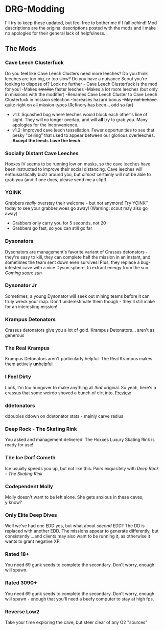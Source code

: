 # DRG-Modding
I'll try to keep these updated, but feel free to bother me if I fall behind! Mod descriptions are the original descriptions posted with the mods and I make no apologies for their general lack of helpfulness.

## The Mods
### Cave Leech Clusterfuck
Do you feel like Cave Leech Clusters need more leeches? Do you think leeches are too big, or too slow? Do you have a nuisance Scout you're looking to dispose of? Look no further - Cave Leech Clusterfuck is the mod for you!
-Makes ~~smaller,~~ faster leeches
-Makes a lot more leeches (but only in missions with the modifier)
-Renames Cave Leech Cluster to Cave Leech Clusterfuck in mission selection
-Increases hazard bonus
-~~May not behave quite right on all mission types (Refinery has been... odd so far)~~

- v1.1: Squashed bug where leeches would block each other's line of sight. They will no longer overlap, and will **all** try to grab you. Many apologies for the inconvenience.
- v1.2: Improved cave leech tessellation. Fewer opportunities to see that pesky "ceiling" that used to appear between our glorious overleeches. **Accept the leech. Love the leech.**

### Socially Distant Cave Leeches
Hoxxes IV seems to be running low on masks, so the cave leeches have been instructed to improve their social distancing. Cave leeches will enthusiastically buzz around you, but _almost_ certainly will not be able to grab you (and if one does, please send me a clip!)

### YOINK
Grabbers _really_ overstay their welcome - but not anymore! Try YOINK™️ today to see your grabber woes go away! (Warning: scout may also go away)
- Grabbers only carry you for 5 seconds, not 20
- Grabbers go fast, so you can still go far

### Dysonators
Dysonators are management's favorite variant of Crassus detonators - they're easy to kill, they can complete half the mission in an instant, and sometimes the team sent down even survives! Plus, they replace a bug-infested cave with a nice Dyson sphere, to extract energy from the sun. _Coming soon: sun_

### Dysonator Jr
Sometimes, a young Dysonator will seek out mining teams before it can truly wreck your map. Don't underestimate them though - they'll still make for an interesting mission!

### Krampus Detonators
Crassus detonators give you a lot of gold. Krampus Detonators... aren't as generous

### The Real Krampus
Krampus Detonators aren't particularly helpful. The Real Krampus makes them actively **un**helpful

### I Feel Dirty
Look, I'm too hungover to make anything all _that_ original. So yeah, here's a crassus that some weirdo shoved a bunch of dirt into. [Preview](https://www.youtube.com/watch?v=zs5RV4GW01U)

### ddetonators
ddoubles ddown on ddetonator stats - mainly carve radius

### Deep Rock - The Skating Rink
You asked and management delivered! The Hoxxes Luxury Skating Rink is ready for use!

### The Ice Dorf Cometh
Ice usually speeds you up, but not like this. Pairs exquisitely with _Deep Rock - The Skating Rink_

### Codependent Molly
Molly doesn't want to be left alone. She gets anxious in these caves, y'know?

### Only Elite Deep Dives
Well we've had one EDD yes, but what about _second_ EDD?
The DD is replaced with another EDD. The missions appear to generate differently, but consistently ...and clients may also want to be running it, as otherwise it wants to grant negative XP.

### Rated 18+
You need 69 gunk seeds to complete the secondary. Don't worry, enough will spawn.

### Rated 3090+
You need 69 gunk seeds to complete the secondary. Don't worry, enough will spawn - enough that you'll need a beefy computer to stay at high fps.

### Reverse Low2
Take your time exploring the cave, but steer clear of any O2 "sources"
